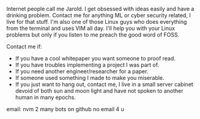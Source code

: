 <!---
jarlold/jarlold is a ✨ special ✨ repository because its `README.md` (this file) appears on your GitHub profile.
You can click the Preview link to take a look at your changes.
--->

Internet people call me Jarold. I get obsessed with ideas easily and have a drinking problem. Contact me for anything ML or cyber security related, I live for that stuff.
I'm also one of those Linux guys who does everything from the terminal and uses VIM all day. I'll help you with your Linux problems but only if you listen to me 
preach the good word of FOSS.

Contact me if:
- If you have a cool whitepaper you want someone to proof read.
- If you have troubles implementing a project I was part of.
- If you need another engineer/researcher for a paper.
- If someone used something I made to make you miserable.
- If you just want to hang out, contact me, I live in a small server cabinet devoid of both sun and moon light and have not spoken to another human in many epochs.

email: nvm 2 many bots on github no email 4 u
